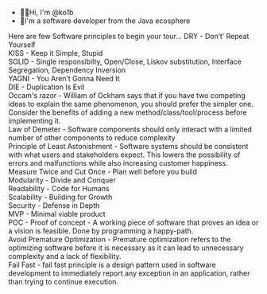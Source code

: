 - 🙋‍♂️Hi, I'm @ko1b
- 👋I'm a software developer from the Java ecosphere   


Here are few Software principles to begin your tour...
DRY - Don’t’ Repeat Yourself   
KISS - Keep it Simple, Stupid   
SOLID - Single responsibilty, Open/Close, Liskov substitution, Interface Segregation, Dependency Inversion   
YAGNI - You Aren’t Gonna Need It   
DIE - Duplication Is Evil   
Occam's razor - William of Ockham says that if you have two competing ideas to explain the same phenomenon, you should prefer the simpler one. Consider the benefits of adding a new method/class/tool/process before implementing it.   
Law of Demeter - Software components should only interact with a limited number of other components to reduce complexity   
Principle of Least Astonishment - Software systems should be consistent with what users and stakeholders expect. This lowers the possibility of errors and malfunctions while also increasing customer happiness.   
Measure Twice and Cut Once - Plan well before you build   
Modularity - Divide and Conquer   
Readability - Code for Humans   
Scalability - Building for Growth   
Security - Defense in Depth   
MVP - Minimal viable product   
POC - Proof of concept - A working piece of software that proves an idea or a vision is feasible. Done by programming a happy-path.   
Avoid Premature Optimization - Premature optimization refers to the optimizing software before it is necessary as it can  lead to unnecessary complexity and a lack of flexibility.   
Fail Fast - fail fast principle is a design pattern used in software development to immediately report any exception in an application, rather than trying to continue execution.   
